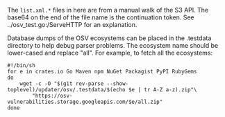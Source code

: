 The `list.xml.*` files in here are from a manual walk of the S3 API.
The base64 on the end of the file name is the continuation token.
See ../osv_test.go:/ServeHTTP for an explanation.

Database dumps of the OSV ecosystems can be placed in the .testdata directory to help debug parser problems.
The ecosystem name should be lower-cased and replace "all".
For example, to fetch all the ecosystems:

	#!/bin/sh
	for e in crates.io Go Maven npm NuGet Packagist PyPI RubyGems
	do
		wget -c -O "$(git rev-parse --show-toplevel)/updater/osv/.testdata/$(echo $e | tr A-Z a-z).zip"\
			"https://osv-vulnerabilities.storage.googleapis.com/$e/all.zip"
	done
